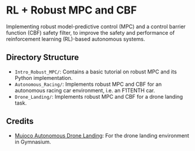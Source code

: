 # RL + Robust MPC and CBF

Implementing robust model-predictive control (MPC) and a control barrier function (CBF) safety filter, to improve the safety and performance of reinforcement learning (RL)-based autonomous systems.

## Directory Structure

- `Intro_Robust_MPC/`: Contains a basic tutorial on robust MPC and its Python implementation.
- `Autonomous_Racing/`: Implements robust MPC and CBF for an autonomous racing car environment, i.e. an F1TENTH car.
- `Drone_Landing/`: Implements robust MPC and CBF for a drone landing task.

## Credits

- [Mujoco Autonomous Drone Landing](https://github.com/pjhae/Mujoco_autonomous_drone_landing): For the drone landing environment in Gymnasium.